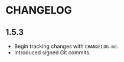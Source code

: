 # CHANGELOG

## 1.5.3

- Begin tracking changes with `CHANGELOG.md`.
- Introduced signed Git commits.
